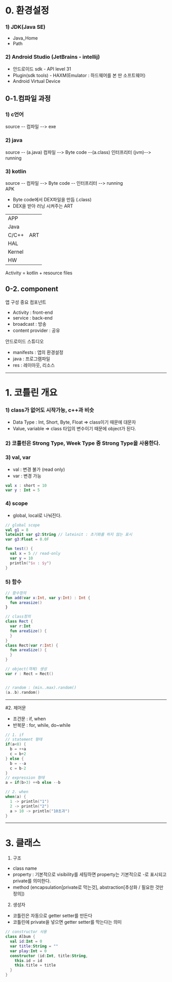 # 0. 환경설정
### 1) JDK(Java SE)
- Java_Home
- Path <br>

### 2) Android Studio (JetBrains - intellij)
- 안드로이드 sdk - API level 31
- Plugin(sdk tools) - HAXM(Emulator : 하드웨어를 본 딴 소프트웨어)
- Android Virtual Device

## 0-1.컴파일 과정
### 1) c언어
source -- 컴파일 --> exe
### 2) java
source -- (a.java) 컴파일 --> Byte code --(a.class) 인터프리터 (jvm)--> running
                         
### 3) kotlin
source -- 컴파일 --> Byte code -- 인터프리터 --> running
<br>
APK
- Byte code에서 DEX파일을 만듬 (.class)
- DEX을 받아 러닝 시켜주는 ART
<center>
<table>
  <tr>
    <td colspan="2">APP</td>
  </tr>
  <tr>
    <td colspan="2">Java</td>
  </tr>
  <tr>
    <td>C/C++</td>
    <td>ART</td>
  </tr>
  <tr>
    <td colspan="2">HAL</td>
  </tr>
  <tr>
    <td colspan="2">Kernel</td>
  </tr>
  <tr>
    <td colspan="2">HW</td>
  </tr>
</table>
</center>
Activity = kotlin + resource files


## 0-2. component
앱 구성 중요 컴포넌트
- Activity : front-end
- service : back-end
- broadcast : 방송
- content provider : 공유

안드로이드 스튜디오
- manifests : 앱의 환경설정
- java : 프로그램파일
- res : 레이아웃, 리소스

---
# 1. 코틀린 개요
### 1) class가 없어도 시작가능, c++과 비슷
- Data Type : Int, Short, Byte, Float => class이기 때문에 대문자
- Value, variable => class 타입의 변수이기 때문에 object가 된다.

### 2) 코틀린은 Strong Type, Week Type 중 Strong Type을 사용한다.

### 3) val, var
- val : 변경 불가 (read only)
- var : 변경 가능
```kotlin
val x : short = 10
var y : Int = 5
```
### 4) scope
- global, local로 나눠진다.
```kotlin
// global scope
val g1 = 8
lateinit var g2:String // lateinit : 초기화를 하지 않는 표시
var g3:Float = 0.0F

fun test() {
  val x = 5 // read-only
  var y = 10
  println("$x : $y")
}

```

### 5) 함수
```kotlin
// 함수정의
fun add(var x:Int, var y:Int) : Int {
  fun areasize()
}

// class정의
class Rect {
  var r:Int
  fun areaSize() {
  }
}
class Rect(var r:Int) {
  fun areaSize() {
  }
}

// object(객체) 생성
var r : Rect = Rect()


// random : (min..max).random()
(a..b).random()
```
---
#2. 제어문
- 조건문 : if, when
- 반복문 : for, while, do~while
```kotlin
// 1. if
// statement 형태
if(a<8) {
  b = ++a
  c = b+2
} else {
  b = --a
  c = b-2
}
// expression 형태
a = if(b>3) ++b else --b
```
```kotlin
// 2. when
when(a) {
  1 -> println("1")
  2 -> println("2")
  a > 10 -> println("10초과")
}

```
---
# 3. 클래스
1) 구조
- class name
- property : 기본적으로 visibility를 세팅하면 property는 기본적으로 -로 표시되고 private를 의미한다.
- method
(encapsulation[private로 막는것], abstraction[추상화 / 필요한 것만 정의])

2) 생성자
- 코틀린은 자동으로 getter setter를 만든다
- 코틀린에 private을 넣으면 getter setter를 막는다는 의미
```kotlin
// constructor 사용
class Album {
  val id:Int = 0
  var title:String = ""
  var play:Int = 0
  constructor (id:Int, title:String, 
    this.id = id
    this.title = title
  }
}

```

